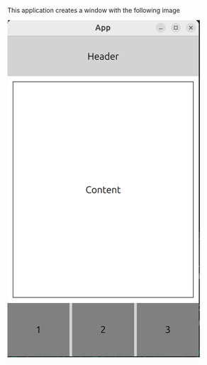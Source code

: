 This application creates a window with the following image

![Example](/simple-layout-on-anchors/img/img.png)
